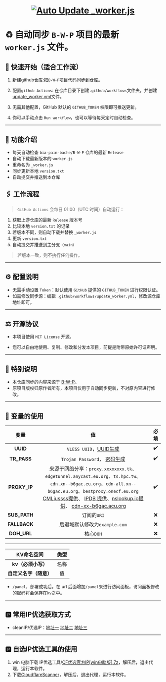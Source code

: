 # <h1 align="center"> [![Auto Update _worker.js](https://github.com/XWF8188/Auto-update-B/actions/workflows/update_worker.yml/badge.svg)](https://github.com/XWF8188/Auto-update-B/actions/workflows/update_worker.yml)

# ♻️ 自动同步 `B-W-P` 项目的最新 `worker.js` 文件。

## 🧩 快速开始（适合工作流）

1. 新建github仓库:把`B-W-P`项目代码同步到仓库。

2. 配置`github Actions`: 在仓库目录下创建`.github/workflows`文件夹，并创建[update_worker.yml](https://github.com/XWF8188/Auto-update-B/blob/main/创建仓库源码.js)文件。
3. 无需其他配置，GitHub 默认的 `GITHUB_TOKEN` 权限即可推送更新。
4. 你可以手动点击 `Run workflow`，也可以等待每天定时自动检查。

---

## 📖 功能介绍

- 每天自动检查 `bia-pain-bache/B-W-P` 仓库的最新 `Release`
- 自动下载最新版本的 `worker.js`
- 重命名为 `_worker.js`
- 同步更新本地 `version.txt`
- 自动提交并推送到本仓库

## 🖇 工作流程

> `GitHub Actions` 会每日 01:00（UTC 时间）自动运行：

1. 获取上游仓库的最新 `Release` 版本号
2. 比较本地 `version.txt` 的记录
3. 若版本不同，则自动下载并替换 `_worker.js`
4. 更新 `version.txt`
5. 自动提交并推送到主分支`（main）`

> 若版本一致，则不执行任何操作。

---

## ⚙️ 配置说明

- 无需手动设置 `Token`：默认使用 `GitHub` 提供的 `GITHUB_TOKEN` 进行权限认证。
- 如需修改同步源：编辑 `.github/workflows/update_worker.yml`，修改源仓库地址即可。

---

## ⚖️ 开源协议

- 本项目使用 `MIT License` 开源。

- 您可以自由地使用、复制、修改和分发本项目，前提是附带原始许可证声明。

---

## 📣 特别说明

- 本仓库同步的内容来源于 [B-W-P](https://github.com/bia-pain-bache)。
- 原项目版权归原作者所有，本项目仅用于自动同步更新，不对原内容进行修改。

---

## 🔐 变量的使用

| 变量  | 值 | 必填 |
| :---: | :---: | :---:|
| **UUID**  | `VLESS UUID`，[UUID生成](https://1024tools.com/uuid)  |:heavy_check_mark:|
| **TR_PASS**  | `Trojan Password`， [密码生成](https://password.github.net.cn/)  |:heavy_check_mark:|
| **PROXY_IP**  | 来源于网络分享：`proxy.xxxxxxxx.tk`、`edgetunnel.anycast.eu.org`、`ts.hpc.tw`、`cdn.xn--b6gac.eu.org`、`cdn-all.xn--b6gac.eu.org`、`bestproxy.onecf.eu.org` [CMLiussss提供](https://t.me/CMLiussss_channel/84)、 [IPDB 提供](https://ipdb.030101.xyz/bestproxy/)、[nslookup.io提供](https://www.nslookup.io/domains/bpb.yousef.isegaro.com/dns-records/)、 [cdn-xx-b6gac.acu.org](https://www.nslookup.io/domains/cdn.xn--b6gac.eu.org/dns-records/)|:heavy_check_mark:|
| **SUB_PATH**  | 订阅的`URI` |:x:|
| **FALLBACK**  | 后退域默认修改为`example.com` |:x:|
| **DOH_URL**  | 核心`DOH` |:x:|

---

| KV命名空间  | 类型 |
| :-------------: | :-------------: |
| **kv（必须小写）**  | 名称  |
| **自定义名字（随意）**  | 值  |

- `/panel`，部署成功后，在 url 后面增加`/panel`来进行访问面板，访问面板修改的密码将会保存在`kv`之中。

---

## 🅿️ 常用IP优选获取方式
- cleanIP/优选IP：[地址一](https://www.wetest.vip/page/cloudflare/address_v4.html) [地址二](https://ipdb.030101.xyz/bestcf/) [地址三](https://mrxn.net/BESTCFDOMAIN)

---
## 🅿️ 自选IP优选工具的使用
1. win 电脑下载 IP优选工具/[CF优选官方IP[win电脑版].7z](https://github.com/XWF8188/Auto-update-B/blob/main/IP优选工具/CF优选官方IP%5Bwin电脑版%5D.7z)，解压后，退出代理，运行本软件。
2. 下载[CloudflareScanner](https://github.com/bia-pain-bache/Cloudflare-Clean-IP-Scanner/releases/tag/v2.2.5)，解压后，退出代理，运行本软件。
